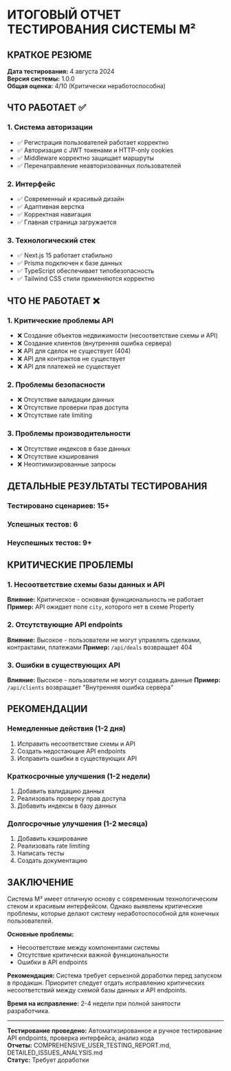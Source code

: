 # ИТОГОВЫЙ ОТЧЕТ ТЕСТИРОВАНИЯ СИСТЕМЫ M²

## КРАТКОЕ РЕЗЮМЕ

**Дата тестирования:** 4 августа 2024  
**Версия системы:** 1.0.0  
**Общая оценка:** 4/10 (Критически неработоспособна)  

## ЧТО РАБОТАЕТ ✅

### 1. Система авторизации
- ✅ Регистрация пользователей работает корректно
- ✅ Авторизация с JWT токенами и HTTP-only cookies
- ✅ Middleware корректно защищает маршруты
- ✅ Перенаправление неавторизованных пользователей

### 2. Интерфейс
- ✅ Современный и красивый дизайн
- ✅ Адаптивная верстка
- ✅ Корректная навигация
- ✅ Главная страница загружается

### 3. Технологический стек
- ✅ Next.js 15 работает стабильно
- ✅ Prisma подключен к базе данных
- ✅ TypeScript обеспечивает типобезопасность
- ✅ Tailwind CSS стили применяются корректно

## ЧТО НЕ РАБОТАЕТ ❌

### 1. Критические проблемы API
- ❌ Создание объектов недвижимости (несоответствие схемы и API)
- ❌ Создание клиентов (внутренняя ошибка сервера)
- ❌ API для сделок не существует (404)
- ❌ API для контрактов не существует
- ❌ API для платежей не существует

### 2. Проблемы безопасности
- ❌ Отсутствие валидации данных
- ❌ Отсутствие проверки прав доступа
- ❌ Отсутствие rate limiting

### 3. Проблемы производительности
- ❌ Отсутствие индексов в базе данных
- ❌ Отсутствие кэширования
- ❌ Неоптимизированные запросы

## ДЕТАЛЬНЫЕ РЕЗУЛЬТАТЫ ТЕСТИРОВАНИЯ

### Тестировано сценариев: 15+
### Успешных тестов: 6
### Неуспешных тестов: 9+

## КРИТИЧЕСКИЕ ПРОБЛЕМЫ

### 1. Несоответствие схемы базы данных и API
**Влияние:** Критическое - основная функциональность не работает
**Пример:** API ожидает поле `city`, которого нет в схеме Property

### 2. Отсутствующие API endpoints
**Влияние:** Высокое - пользователи не могут управлять сделками, контрактами, платежами
**Пример:** `/api/deals` возвращает 404

### 3. Ошибки в существующих API
**Влияние:** Высокое - пользователи не могут создавать данные
**Пример:** `/api/clients` возвращает "Внутренняя ошибка сервера"

## РЕКОМЕНДАЦИИ

### Немедленные действия (1-2 дня)
1. Исправить несоответствие схемы и API
2. Создать недостающие API endpoints
3. Исправить ошибки в существующих API

### Краткосрочные улучшения (1-2 недели)
1. Добавить валидацию данных
2. Реализовать проверку прав доступа
3. Добавить индексы в базу данных

### Долгосрочные улучшения (1-2 месяца)
1. Добавить кэширование
2. Реализовать rate limiting
3. Написать тесты
4. Создать документацию

## ЗАКЛЮЧЕНИЕ

Система M² имеет отличную основу с современным технологическим стеком и красивым интерфейсом. Однако выявлены критические проблемы, которые делают систему неработоспособной для конечных пользователей.

**Основные проблемы:**
- Несоответствие между компонентами системы
- Отсутствие критически важной функциональности
- Ошибки в API endpoints

**Рекомендация:** Система требует серьезной доработки перед запуском в продакшн. Приоритет следует отдать исправлению критических несоответствий между схемой базы данных и API endpoints.

**Время на исправление:** 2-4 недели при полной занятости разработчика.

---

**Тестирование проведено:** Автоматизированное и ручное тестирование API endpoints, проверка интерфейса, анализ кода  
**Отчеты:** COMPREHENSIVE_USER_TESTING_REPORT.md, DETAILED_ISSUES_ANALYSIS.md  
**Статус:** Требует доработки 